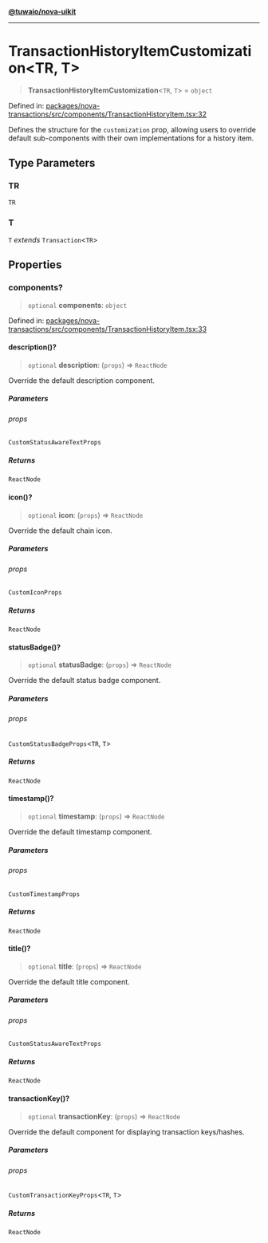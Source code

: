 [**@tuwaio/nova-uikit**](../../../README.md)

***

# TransactionHistoryItemCustomization\<TR, T\>

> **TransactionHistoryItemCustomization**\<`TR`, `T`\> = `object`

Defined in: [packages/nova-transactions/src/components/TransactionHistoryItem.tsx:32](https://github.com/TuwaIO/nova-uikit/blob/c42b60dded49bd6a07eb5a3854c09ac76349f6d8/packages/nova-transactions/src/components/TransactionHistoryItem.tsx#L32)

Defines the structure for the `customization` prop, allowing users to override
default sub-components with their own implementations for a history item.

## Type Parameters

### TR

`TR`

### T

`T` *extends* `Transaction`\<`TR`\>

## Properties

### components?

> `optional` **components**: `object`

Defined in: [packages/nova-transactions/src/components/TransactionHistoryItem.tsx:33](https://github.com/TuwaIO/nova-uikit/blob/c42b60dded49bd6a07eb5a3854c09ac76349f6d8/packages/nova-transactions/src/components/TransactionHistoryItem.tsx#L33)

#### description()?

> `optional` **description**: (`props`) => `ReactNode`

Override the default description component.

##### Parameters

###### props

`CustomStatusAwareTextProps`

##### Returns

`ReactNode`

#### icon()?

> `optional` **icon**: (`props`) => `ReactNode`

Override the default chain icon.

##### Parameters

###### props

`CustomIconProps`

##### Returns

`ReactNode`

#### statusBadge()?

> `optional` **statusBadge**: (`props`) => `ReactNode`

Override the default status badge component.

##### Parameters

###### props

`CustomStatusBadgeProps`\<`TR`, `T`\>

##### Returns

`ReactNode`

#### timestamp()?

> `optional` **timestamp**: (`props`) => `ReactNode`

Override the default timestamp component.

##### Parameters

###### props

`CustomTimestampProps`

##### Returns

`ReactNode`

#### title()?

> `optional` **title**: (`props`) => `ReactNode`

Override the default title component.

##### Parameters

###### props

`CustomStatusAwareTextProps`

##### Returns

`ReactNode`

#### transactionKey()?

> `optional` **transactionKey**: (`props`) => `ReactNode`

Override the default component for displaying transaction keys/hashes.

##### Parameters

###### props

`CustomTransactionKeyProps`\<`TR`, `T`\>

##### Returns

`ReactNode`
